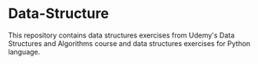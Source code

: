 # Data-Structure

This repository contains data structures exercises from Udemy's Data Structures and Algorithms course and data structures exercises for Python language.
